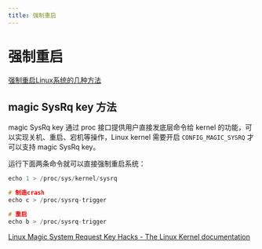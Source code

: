 ```yaml
---
title: 强制重启
---
```


# 强制重启

[强制重启Linux系统的几种方法](https://www.cnblogs.com/weifeng1463/p/8881937.html)

## **magic SysRq key 方法**

magic SysRq key 通过 proc 接口提供用户直接发底层命令给 kernel 的功能，可以实现关机、重启、宕机等操作，Linux kernel 需要开启 `CONFIG_MAGIC_SYSRQ` 才可以支持 magic SysRq key。

运行下面两条命令就可以直接强制重启系统：

```c
echo 1 > /proc/sys/kernel/sysrq

# 制造crash
echo c > /proc/sysrq-trigger

# 重启
echo b > /proc/sysrq-trigger
```

[Linux Magic System Request Key Hacks - The Linux Kernel documentation](https://www.kernel.org/doc/html/v4.10/admin-guide/sysrq.html)